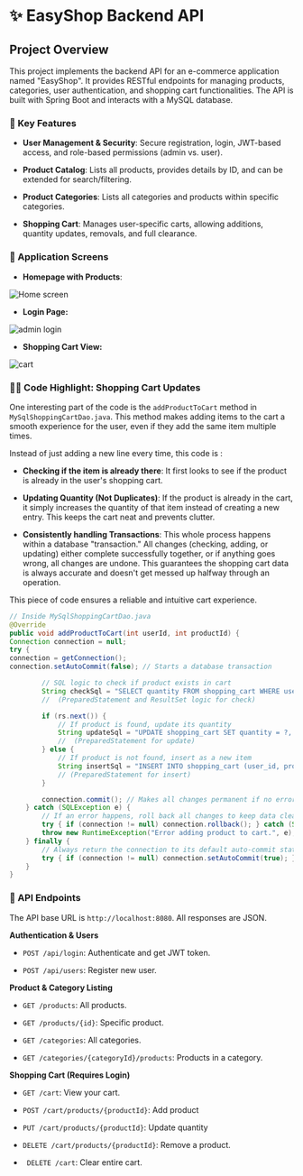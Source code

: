 # ✨ EasyShop Backend API
## Project Overview
This project implements the backend API for an e-commerce application named "EasyShop". It provides RESTful endpoints for managing products, categories, user authentication, and shopping cart functionalities. The API is built with Spring Boot and interacts with a MySQL database.

### 🚀 Key Features
* **User Management & Security**: Secure registration, login, JWT-based access, and role-based permissions (admin vs. user).

* **Product Catalog**: Lists all products, provides details by ID, and can be extended for search/filtering.

* **Product Categories**: Lists all categories and products within specific categories.

* **Shopping Cart**: Manages user-specific carts, allowing additions, quantity updates, removals, and full clearance.

### 📸 Application Screens
* **Homepage with Products**:
 
![Home screen](https://github.com/user-attachments/assets/a4e21fa9-9bca-423e-b806-a7bce256bf5a)

* **Login Page:**

![admin login](https://github.com/user-attachments/assets/ae15f8f1-4bbc-4b07-a086-7d1bba04d24d)

* **Shopping Cart View:**

![cart](https://github.com/user-attachments/assets/d45e77c6-20f2-44fc-a821-98f001d70dd8)

### 🧑‍💻 Code Highlight: Shopping Cart Updates
One interesting part of the code is the ```addProductToCart``` method in ```MySqlShoppingCartDao.java```. This method makes adding items to the cart a smooth experience for the user, even if they add the same item multiple times.

Instead of just adding a new line every time, this code is :

* **Checking if the item is already there**: It first looks to see if the product is already in the user's shopping cart.

* **Updating Quantity (Not Duplicates)**: If the product is already in the cart, it simply increases the quantity of that item instead of creating a new entry. This keeps the cart neat and prevents clutter.

* **Consistently handling Transactions**: This whole process happens within a database "transaction." All changes (checking, adding, or updating) either complete successfully together, or if anything goes wrong, all changes are undone. This guarantees the shopping cart data is always accurate and doesn't get messed up halfway through an operation.

This piece of code ensures a reliable and intuitive cart experience.

``` java
// Inside MySqlShoppingCartDao.java
@Override
public void addProductToCart(int userId, int productId) {
Connection connection = null;
try {
connection = getConnection();
connection.setAutoCommit(false); // Starts a database transaction

        // SQL logic to check if product exists in cart
        String checkSql = "SELECT quantity FROM shopping_cart WHERE user_id = ? AND product_id = ?";
        //  (PreparedStatement and ResultSet logic for check)

        if (rs.next()) {
            // If product is found, update its quantity
            String updateSql = "UPDATE shopping_cart SET quantity = ?, date_added = ? WHERE user_id = ? AND product_id = ?";
            //  (PreparedStatement for update) 
        } else {
            // If product is not found, insert as a new item
            String insertSql = "INSERT INTO shopping_cart (user_id, product_id, quantity, date_added) VALUES (?, ?, ?, ?)";
            // (PreparedStatement for insert)
        }

        connection.commit(); // Makes all changes permanent if no errors
    } catch (SQLException e) {
        // If an error happens, roll back all changes to keep data clean
        try { if (connection != null) connection.rollback(); } catch (SQLException ex) { /* log error */ }
        throw new RuntimeException("Error adding product to cart.", e);
    } finally {
        // Always return the connection to its default auto-commit state
        try { if (connection != null) connection.setAutoCommit(true); } catch (SQLException e) { /* log error */ }
    }
}
```
### 🎯 API Endpoints
The API base URL is ```http://localhost:8080```. All responses are JSON.

**Authentication & Users**

* ```POST /api/login```: Authenticate and get JWT token.

* ```POST /api/users```: Register new user.

**Product & Category Listing**

* ```GET /products```: All products.

* ```GET /products/{id}```: Specific product.

* ```GET /categories```: All categories.

* ```GET /categories/{categoryId}/products```: Products in a category.

**Shopping Cart (Requires Login)**

* ```GET /cart```: View your cart.

* ```POST /cart/products/{productId}```: Add product 

* ```PUT /cart/products/{productId}```: Update quantity 

* ```DELETE /cart/products/{productId}```: Remove a product.

* ``` DELETE /cart```: Clear entire cart.
